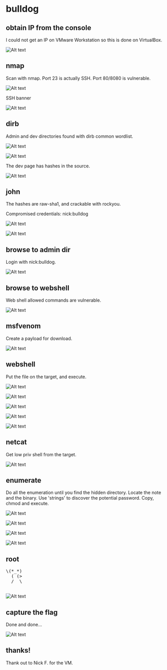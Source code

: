 # bulldog

## obtain IP from the console 

I could not get an IP on VMware Workstation so this is done on VirtualBox.

![Alt text](./bulldog1.png?raw=true)


## nmap

Scan with nmap. Port 23 is actually SSH. Port 80/8080 is vulnerable.

![Alt text](./bdog-nmap.png?raw=true)

SSH banner

![Alt text](./bulldog2.png?raw=true)


## dirb

Admin and dev directories found with dirb common wordlist.

![Alt text](./bulldog3.png?raw=true)

![Alt text](./bulldog4.png?raw=true)

The dev page has hashes in the source.

![Alt text](./bulldog5.png?raw=true)


## john

The hashes are raw-sha1, and crackable with rockyou.

Compromised credentials: nick:bulldog

![Alt text](./bulldog6.png?raw=true)

![Alt text](./bulldog7.png?raw=true)


## browse to admin dir

Login with nick:bulldog.

![Alt text](./bulldog8.png?raw=true)


## browse to webshell

Web shell allowed commands are vulnerable.

![Alt text](./bulldog-webshell.png?raw=true)


## msfvenom

Create a payload for download.

![Alt text](./bulldog9.png?raw=true)


## webshell

Put the file on the target, and execute.

![Alt text](./bulldog10.png?raw=true)

![Alt text](./bulldog11.png?raw=true)

![Alt text](./bulldog12.png?raw=true)

![Alt text](./bulldog13.png?raw=true)

![Alt text](./bulldog14.png?raw=true)


## netcat

Get low priv shell from the target.

![Alt text](./bulldog15.png?raw=true)


## enumerate

Do all the enumeration until you find the hidden directory. Locate the note and the binary. Use 'strings' to discover the potential password. Copy, chmod and execute.

![Alt text](./bulldog16.png?raw=true)

![Alt text](./bulldog17.png?raw=true)

![Alt text](./bulldog18.png?raw=true)

![Alt text](./bulldog19.png?raw=true)


## root

<html><pre>
\(*_*)
  ( (>
  /  \
  </pre></html>


![Alt text](./bulldog20.png?raw=true)


## capture the flag

Done and done...

![Alt text](./bulldog21.png?raw=true)


##  thanks!

Thank out to Nick F. for the VM.
